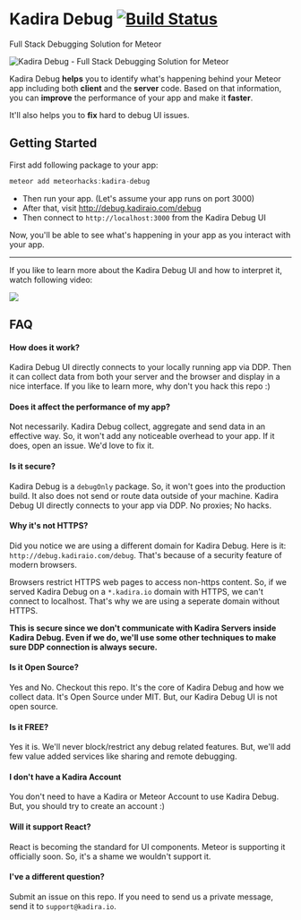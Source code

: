 # Kadira Debug [![Build Status](https://travis-ci.org/meteorhacks/kadira-debug.svg?branch=master)](https://travis-ci.org/meteorhacks/kadira-debug)

Full Stack Debugging Solution for Meteor

![Kadira Debug - Full Stack Debugging Solution for Meteor](https://cldup.com/pQDQPc4rjT.png)

Kadira Debug **helps** you to identify what's happening behind your Meteor app including both **client** and the **server** code. Based on that information, you can **improve** the performance of your app and make it **faster**.

It'll also helps you to **fix** hard to debug UI issues.

## Getting Started

First add following package to your app:

~~~js
meteor add meteorhacks:kadira-debug
~~~


* Then run your app. (Let's assume your app runs on port 3000)
* After that, visit <http://debug.kadiraio.com/debug>
* Then connect to `http://localhost:3000` from the Kadira Debug UI

Now, you'll be able to see what's happening in your app as you interact with your app.

---

If you like to learn more about the Kadira Debug UI and how to interpret it, watch following video:

[![](https://cldup.com/eDEvWF2VMT.png)](https://www.youtube.com/watch?v=lrAYlayAWMI)

## FAQ

#### How does it work?

Kadira Debug UI directly connects to your locally running app via DDP. Then it can collect data from both your server and the browser and display in a nice interface. If you like to learn more, why don't you hack this repo :)

#### Does it affect the performance of my app?

Not necessarily. Kadira Debug collect, aggregate and send data in an effective way. So, it won't add any noticeable overhead to your app. If it does, open an issue. We'd love to fix it.

#### Is it secure?

Kadira Debug is a `debugOnly` package. So, it won't goes into the production build. It also does not send or route data outside of your machine. Kadira Debug UI directly connects to your app via DDP. No proxies; No hacks.

#### Why it's not HTTPS?

Did you notice we are using a different domain for Kadira Debug. Here is it: `http://debug.kadiraio.com/debug`. That's because of a security feature of modern browsers. 

Browsers restrict HTTPS web pages to access non-https content. So, if we served Kadira Debug on a `*.kadira.io` domain with HTTPS, we can't connect to localhost. That's why we are using a seperate domain without HTTPS.

**This is secure since we don't communicate with Kadira Servers inside Kadira Debug. Even if we do, we'll use some other techniques to make sure DDP connection is always secure.**

#### Is it Open Source?

Yes and No. Checkout this repo. It's the core of Kadira Debug and how we collect data. It's Open Source under MIT. But, our Kadira Debug UI is not open source.

#### Is it FREE?

Yes it is. We'll never block/restrict any debug related features. But, we'll add few value added services like sharing and remote debugging.

#### I don't have a Kadira Account
You don't need to have a Kadira or Meteor Account to use Kadira Debug. But, you should try to create an account :)

#### Will it support React?

React is becoming the standard for UI components. Meteor is supporting it officially soon. So, it's a shame we wouldn't support it.

#### I've a different question?

Submit an issue on this repo. If you need to send us a private message, send it to `support@kadira.io`.
